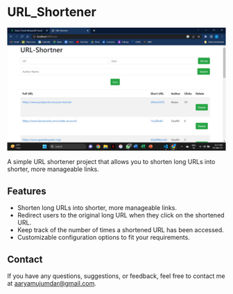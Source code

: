 # URL_Shortener

![Screenshot](url2.jpeg)

A simple URL shortener project that allows you to shorten long URLs into shorter, more manageable links.


## Features

- Shorten long URLs into shorter, more manageable links.
- Redirect users to the original long URL when they click on the shortened URL.
- Keep track of the number of times a shortened URL has been accessed.
- Customizable configuration options to fit your requirements.


## Contact

If you have any questions, suggestions, or feedback, feel free to contact me at aaryamujumdar@gmail.com.
